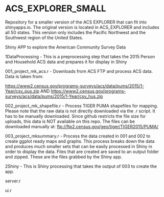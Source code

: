 # ACS_EXPLORER_SMALL

Repository for a smaller version of the ACS EXPLORER that can fit into shinyapps.io.  The original version is located in ACS_EXPLORER and includes all 50 states. This version only includes the Pacific Northwest and the Southwest region of the United States.

Shiny APP to explore the American Community Survey Data

1DataProcessing - This is a preprocessing step that takes the 2015 Person and Household ACS data and prepares it for display in Shiny

001_project_mk_acs.r - Downloads from ACS FTP and process ACS data.  Data is taken from:

  https://www2.census.gov/programs-surveys/acs/data/pums/2015/1-Year/csv_pus.zip AND
  https://www2.census.gov/programs-surveys/acs/data/pums/2015/1-Year/csv_hus.zip 
  
002_project_mk_shapefile.r - Process TIGER PUMA shapefiles for mapping.  Please note that the raw data is not directly downloaded via the .r script.  It has to be manually downloaded.  Since github restricts the file size for uploads, this data is NOT available on this repo.  The files can be downloaded manually at: ftp://ftp2.census.gov/geo/tiger/TIGER2015/PUMA/

003_project_mksummary.r - Process the data created in 001 and 002 to create ggplot ready maps and graphs.  This process breaks down the data and produces much smaller sets that can be easily processed in Shiny in order to display the data.  Files that are created are saved to an output folder and zipped.  These are the files grabbed by the Shiny app. 

2Shiny - This is Shiny processing that takes the output of 003 to create the app.

server.r

ui.r
